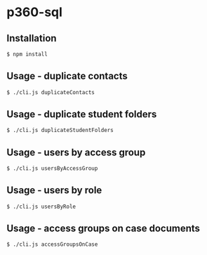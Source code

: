 # p360-sql

## Installation
```sh
$ npm install
```

## Usage - duplicate contacts
```sh
$ ./cli.js duplicateContacts
```

## Usage - duplicate student folders
```sh
$ ./cli.js duplicateStudentFolders
```

## Usage - users by access group
```sh
$ ./cli.js usersByAccessGroup
```

## Usage - users by role
```sh
$ ./cli.js usersByRole
```

## Usage - access groups on case documents
```sh
$ ./cli.js accessGroupsOnCase
```
